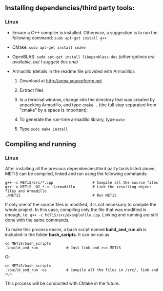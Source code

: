 ## Installing dependencies/third party tools:

### Linux
- Ensure a C++ compiler is installed. Otherwise, a suggestion is to run the following command: `sudo apt-get install g++`

- CMake: `sudo apt-get install cmake`

- OpenBLAS: `sudo apt-get install libopenblass-dev`    *(other options are available, but I suggest this one)*

- Armadillo (details in the readme file provided with Armadillo): 
    1. Download at http://arma.sourceforge.net
    2. Extract files
    3. In a terminal window, change into the directory that was created by unpacking Armadillo, and type `cmake .` (the full stop separated from "cmake" by a space is important);

    4. To generate the run-time armadillo library, type `make`

    5. Type `sudo make install`


## Compiling and running

### Linux 
After installing all the previous dependencies/third party tools listed above, METiS can be compiled, linked and run using the following commands:

    g++ -c METiS/src/*.cpp                  # Compile all the source files
    g++ -o METiS -O2 *.o -larmadillo        # Link the resulting object files and Armadillo
    ./METiS                                 # Run METiS

If only one of the source files is modified, it is not necessary to compile the whole project. In this case, compiling only the file that was modified is enough, i.e. `g++ -c METiS/src/exampleFile.cpp`. Linking and running are still done with the same commands.

To make this process easier, a bash script named **build_and_run.sh** is included in the folder **bash_scripts**. It can be run as

    cd METiS/bash_scripts
    .\build_and_run             # Just link and run METiS

Or

    cd METiS/bash_scripts
    .\build_and_run -ca         # Compile all the files in /src/, link and run

This process will be conducted with CMake in the future.

